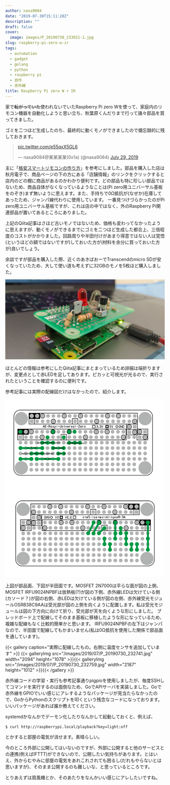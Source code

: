 ```yaml
---
author: nasa9084
date: "2019-07-30T15:11:28Z"
description: ""
draft: false
cover:
  image: images/P_20190730_233921-1.jpg
slug: raspberry-pi-zero-w-ir
tags:
  - automation
  - gadget
  - golang
  - python
  - raspberry pi
  - 自作
  - 赤外線
title: Raspberry Pi zero W + IR
---
```



家で~~転がっていた~~使われないでいたRaspberry Pi zero Wを使って、家庭内のリモコン機器を自動化しようと思い立ち、秋葉原くんだりまで行って諸々部品を買ってきました。

ゴミを二つほど生成したのち、最終的に動くモノができましたので備忘録的に残しておきます。

<blockquote class="twitter-tweet"><p lang="und" dir="ltr"><a href="https://t.co/e55qxX5GL6">pic.twitter.com/e55qxX5GL6</a></p>&mdash; nasa9084@某某某某(0x1a) (@nasa9084) <a href="https://twitter.com/nasa9084/status/1155835409131196419?ref_src=twsrc%5Etfw">July 29, 2019</a></blockquote>
<script async src="https://platform.twitter.com/widgets.js" charset="utf-8"></script>

主に「[格安スマートリモコンの作り方](https://qiita.com/takjg/items/e6b8af53421be54b62c9)」を参考にしました。部品を購入した店は秋月電子で、商品ページの下の方にある「店舗情報」のリンクをクリックすると店内のどの棚に商品があるのかわかり便利です。どの部品も特に珍しい部品ではないため、商品自体がなくなっているようなことは(Pi zero用ユニバーサル基板をのぞき)まず無いように思えます。また、手持ちで0Ω抵抗が(なぜか)在庫してあったため、ジャンパ線代わりに使用しています。
一番見つけづらかったのがPi zero用ユニバーサル基板ですが、これは店の中ではなく、外のRaspberry Pi関連部品が置いてあるところにありました。

上記のQiita記事はさほど古いモノではないため、価格も変わってなかったように思えますが、動くモノができるまでにゴミを二つほど生成した都合上、三倍程度のコストがかかりました。回路周りや半田付けがあまり得意ではない人は覚悟(というほどの額ではないですが)しておいた方が(材料を余分に買っておいた方が)良いでしょう。

余談ですが部品を購入した際、近くのあきばおーでTranscendのmicro SDが安くなっていたため、大して使い道も考えずに32GBのモノを5枚ほど購入しました。

![](images/P_20190730_233921.jpg)

ほとんどの情報は参考にしたQiita記事にまとまっているため詳細は端折りますが、変更点として赤LEDを足してあります。ピカッと可視光が光るので、実行されたということを確認するのに便利です。

参考記事には実際の配線図だけはなかったので、紹介します。



![](images/wiring.png)

上図が部品面、下図が半田面です。MOSFET 2N7000は平らな面が図の上側、MOSFET IRFU9024NPBFは放熱板(?)が図の下側、赤外線LEDは欠けている側(カソード？)が図の右側、赤LEDは欠けている側が図の左側、赤外線受光モジュールOSRB38C9AAは受光部が図の上側を向くように配置します。私は受光モジュールは図の下方向に向けて折り、受光部が天を向くような形にしました。
ブレッドボード上で配線してそのまま基板に移植したような形になっているため、複雑な配線もなく比較的簡単かと思います。
IRFU9024NPBFの左下はジャンパなので、半田面で配線してもかまいません(私は0Ω抵抗を使用した関係で部品面を通しています)。

{{< gallery caption="実際に配線したもの。右側に温度センサを追加しています" >}}
{{< galleryImg  src="/images/2019/07/P_20190730_232741.jpg" width="2094" height="1078" >}}{{< galleryImg  src="/images/2019/07/P_20190730_232759.jpg" width="2187" height="1012" >}}{{< /gallery >}}

赤外線コードの学習・実行も参考記事通りpigpioを使用しましたが、毎度SSHしてコマンドを実行するのは面倒なため、GoでAPIサーバを実装しました。Goで赤外線をGPIOでいい感じにアレするようなパッケージが見当たらなかったので、GoからPythonのスクリプトを叩くという残念なコードになっております。いいパッケージがあれば誰か教えてください。

<script src="https://gist.github.com/nasa9084/c482f43cc9ee0644782f8c75013fc778.js"></script>

systemdかなんかでデーモン化したりなんかして起動しておくと、例えば、

``` shell
$ curl http://raspberrypi.local/playback?key=light:off
```

とかすると部屋の電気が消せます。素晴らしい。

今のところ外部に公開してはいないのですが、外部に公開すると他のサービスとの連携(例えばIFTTT)ができないので、公開したい気持ちがあります。とはいえ、外からむやみに部屋の電気をあれこれされても困るし(だれもやらないとは思いますが)、そのまま公開するのも難しいな、と思っているところです。

とりあえずは扇風機とか、そのあたりをなんかいい感じにアレしたいですね。







